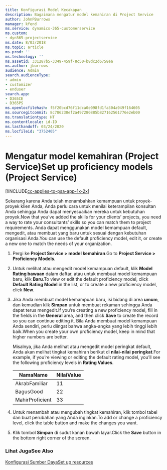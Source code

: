 ```yaml
---
title: Konfigurasi Model Kecakapan
description: Bagaimana mengatur model kemahiran di Project Service
author: JohnPBurrows
manager: kfend
ms.service: dynamics-365-customerservice
ms.custom:
- dyn365-projectservice
ms.date: 8/03/2018
ms.topic: article
ms.prod: ''
ms.technology: ''
ms.assetid: 331287b5-3349-459f-8c50-b8dc2d6758ea
ms.author: jburrows
audience: Admin
search.audienceType:
- admin
- customizer
- enduser
search.app:
- D365CE
- D365PS
ms.openlocfilehash: f5f20bcd76f11dca0e098fd1fa304a949f164605
ms.sourcegitcommit: 8c786230ef2a497280885b827162561776e2eb00
ms.translationtype: HT
ms.contentlocale: id-ID
ms.lasthandoff: 03/24/2020
ms.locfileid: "3752405"
---
```

# <a name="set-up-proficiency-models-project-service"></a><span data-ttu-id="0f05d-103">Mengatur model kemahiran (Project Service)</span><span class="sxs-lookup"><span data-stu-id="0f05d-103">Set up proficiency models (Project Service)</span></span>

[!INCLUDE[cc-applies-to-psa-app-1x-2x](../includes/cc-applies-to-psa-app-1x-2x.md)]

<span data-ttu-id="0f05d-104">Sekarang karena Anda telah menambahkan kemampuan untuk proyek-proyek klien Anda, Anda perlu cara untuk menilai keterampilan konsultan Anda sehingga Anda dapat menyesuaikan mereka untuk kebutuhan proyek.</span><span class="sxs-lookup"><span data-stu-id="0f05d-104">Now that you’ve added the skills for your clients’ projects, you need a way to rate your consultants’ skills so you can match them to project requirements.</span></span> <span data-ttu-id="0f05d-105">Anda dapat menggunakan model kemampuan default, mengedit, atau membuat yang baru untuk sesuai dengan kebutuhan organisasi Anda.</span><span class="sxs-lookup"><span data-stu-id="0f05d-105">You can use the default proficiency model, edit it, or create a new one to match the needs of your organization.</span></span>  
  
1.  <span data-ttu-id="0f05d-106">Pergi ke **Project Service > model kemahiran**.</span><span class="sxs-lookup"><span data-stu-id="0f05d-106">Go to **Project Service > Proficiency Models**.</span></span>  
  
2.  <span data-ttu-id="0f05d-107">Untuk melihat atau mengedit model kemampuan default, klik **Model Rating bawaan** dalam daftar, atau untuk membuat model kemampuan baru, klik **Baru**.</span><span class="sxs-lookup"><span data-stu-id="0f05d-107">To view or edit the default proficiency model, click **Default Rating Model** in the list, or to create a new proficiency model, click **New**.</span></span>  
  
3.  <span data-ttu-id="0f05d-108">Jika Anda membuat model kemampuan baru, isi bidang di area **umum**, dan kemudian klik **Simpan** untuk membuat rekaman sehingga Anda dapat terus mengedit.</span><span class="sxs-lookup"><span data-stu-id="0f05d-108">If you’re creating a new proficiency model, fill in the fields in the **General** area, and then click **Save** to create the record so you can continue editing it.</span></span> <span data-ttu-id="0f05d-109">Bila Anda membuat model kemampuan Anda sendiri, perlu diingat bahwa angka-angka yang lebih tinggi lebih baik.</span><span class="sxs-lookup"><span data-stu-id="0f05d-109">When you create your own proficiency model, keep in mind that higher numbers are better.</span></span>  
  
     <span data-ttu-id="0f05d-110">Misalnya, jika Anda melihat atau mengedit model peringkat default, Anda akan melihat tingkat kemahiran berikut di **nilai-nilai peringkat**.</span><span class="sxs-lookup"><span data-stu-id="0f05d-110">For example, if you’re viewing or editing the default rating model, you’ll see the following proficiency levels in **Rating Values**.</span></span>  
  
    |<span data-ttu-id="0f05d-111">Nama</span><span class="sxs-lookup"><span data-stu-id="0f05d-111">Name</span></span>|<span data-ttu-id="0f05d-112">Nilai</span><span class="sxs-lookup"><span data-stu-id="0f05d-112">Value</span></span>|  
    |----------|-----------|  
    |<span data-ttu-id="0f05d-113">Akrab</span><span class="sxs-lookup"><span data-stu-id="0f05d-113">Familiar</span></span>|<span data-ttu-id="0f05d-114">1</span><span class="sxs-lookup"><span data-stu-id="0f05d-114">1</span></span>|  
    |<span data-ttu-id="0f05d-115">Bagus</span><span class="sxs-lookup"><span data-stu-id="0f05d-115">Good</span></span>|<span data-ttu-id="0f05d-116">2</span><span class="sxs-lookup"><span data-stu-id="0f05d-116">2</span></span>|  
    |<span data-ttu-id="0f05d-117">Mahir</span><span class="sxs-lookup"><span data-stu-id="0f05d-117">Proficient</span></span>|<span data-ttu-id="0f05d-118">3</span><span class="sxs-lookup"><span data-stu-id="0f05d-118">3</span></span>|  
  
4.  <span data-ttu-id="0f05d-119">Untuk menambah atau mengubah tingkat kemahiran, klik tombol tabel dan buat perubahan yang Anda inginkan.</span><span class="sxs-lookup"><span data-stu-id="0f05d-119">To add or change a proficiency level, click the table button and make the changes you want.</span></span>  
  
5.  <span data-ttu-id="0f05d-120">Klik tombol **Simpan** di sudut kanan bawah layar.</span><span class="sxs-lookup"><span data-stu-id="0f05d-120">Click the **Save** button in the bottom right corner of the screen.</span></span>  
  
### <a name="see-also"></a><span data-ttu-id="0f05d-121">Lihat Juga</span><span class="sxs-lookup"><span data-stu-id="0f05d-121">See Also</span></span>  
 [<span data-ttu-id="0f05d-122">Konfigurasi Sumber Daya</span><span class="sxs-lookup"><span data-stu-id="0f05d-122">Set up resources</span></span>](../project-service/set-up-resources.md)
